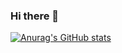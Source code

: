 ### Hi there 👋

[![Anurag's GitHub stats](https://github-readme-stats.vercel.app/api?username=joaoafonso02)](https://github.com/anuraghazra/github-readme-stats)
